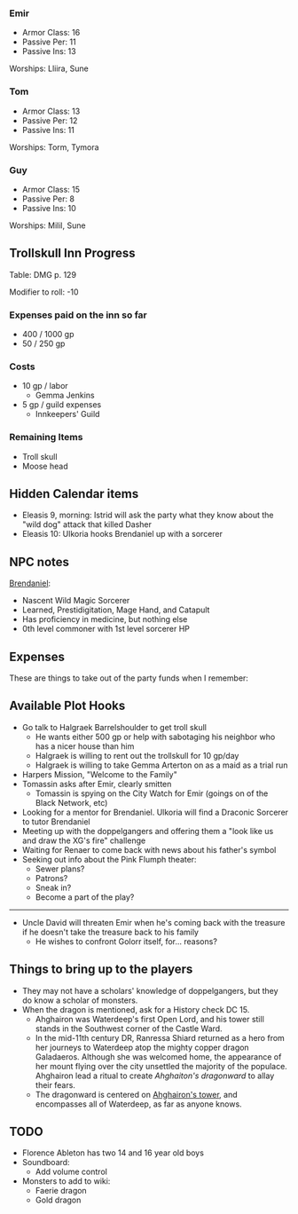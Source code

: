 ### Emir

* Armor Class: 16
* Passive Per: 11
* Passive Ins: 13

Worships: Lliira, Sune

### Tom

* Armor Class: 13
* Passive Per: 12
* Passive Ins: 11

Worships: Torm, Tymora

### Guy
* Armor Class: 15
* Passive Per: 8
* Passive Ins: 10

Worships: Milil, Sune

## Trollskull Inn Progress

Table: DMG p. 129

Modifier to roll: -10

### Expenses paid on the inn so far

* 400 / 1000 gp
* 50 / 250 gp

### Costs

* 10 gp / labor
  * Gemma Jenkins
* 5 gp / guild expenses
  * Innkeepers' Guild

### Remaining Items

* Troll skull
* Moose head

## Hidden Calendar items

* Eleasis 9, morning: Istrid will ask the party what they know about the "wild dog" attack that killed Dasher
* Eleasis 10: Ulkoria hooks Brendaniel up with a sorcerer

## NPC notes

[Brendaniel](brendaniel-sqwik):

 * Nascent Wild Magic Sorcerer
 * Learned, Prestidigitation, Mage Hand, and Catapult
 * Has proficiency in medicine, but nothing else
 * 0th level commoner with 1st level sorcerer HP

## Expenses

These are things to take out of the party funds when I remember:

## Available Plot Hooks

* Go talk to Halgraek Barrelshoulder to get troll skull
  * He wants either 500 gp or help with sabotaging his neighbor who has a nicer house than him
  * Halgraek is willing to rent out the trollskull for 10 gp/day
  * Halgraek is willing to take Gemma Arterton on as a maid as a trial run
* Harpers Mission, "Welcome to the Family"
* Tomassin asks after Emir, clearly smitten
  * Tomassin is spying on the City Watch for Emir (goings on of the Black Network, etc)
* Looking for a mentor for Brendaniel. Ulkoria will find a Draconic Sorcerer to tutor Brendaniel
* Meeting up with the doppelgangers and offering them a "look like us and draw the XG's fire" challenge
* Waiting for Renaer to come back with news about his father's symbol
* Seeking out info about the Pink Flumph theater:
  * Sewer plans?
  * Patrons?
  * Sneak in?
  * Become a part of the play?

---

* Uncle David will threaten Emir when he's coming back with the treasure if he doesn't take the treasure back to his family
  * He wishes to confront Golorr itself, for... reasons?

## Things to bring up to the players

* They may not have a scholars' knowledge of doppelgangers, but they do know a scholar of monsters.
* When the dragon is mentioned, ask for a History check DC 15.
  * Ahghairon was Waterdeep's first Open Lord, and his tower still stands in the Southwest corner of the Castle Ward.
  * In the mid-11th century DR, Ranressa Shiard returned as a hero from her journeys to Waterdeep atop the mighty copper dragon Galadaeros. Although she was welcomed home, the appearance of her mount flying over the city unsettled the majority of the populace. Ahghairon lead a ritual to create *Ahghaiton's dragonward* to allay their fears.
  * The dragonward is centered on [Ahghairon's tower](^ahghairons_tower.jpg), and encompasses all of Waterdeep, as far as anyone knows.

## TODO

* Florence Ableton has two 14 and 16 year old boys
* Soundboard:
  * Add volume control
* Monsters to add to wiki:
  * Faerie dragon
  * Gold dragon
